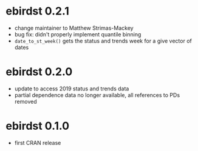 # ebirdst 0.2.1

- change maintainer to Matthew Strimas-Mackey
- bug fix: didn't properly implement quantile binning
- `date_to_st_week()` gets the status and trends week for a give vector of dates

# ebirdst 0.2.0

- update to access 2019 status and trends data
- partial dependence data no longer available, all references to PDs removed

# ebirdst 0.1.0

- first CRAN release
